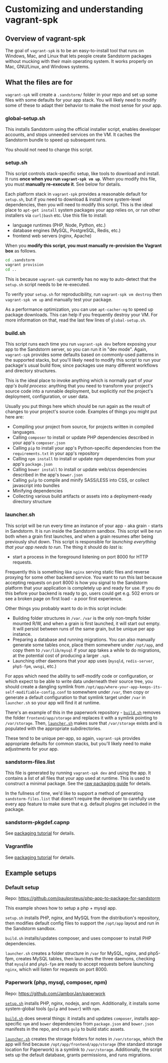 # Customizing and understanding vagrant-spk

## Overview of vagrant-spk

The goal of `vagrant-spk` is to be an easy-to-install tool that runs on
Windows, Mac, and Linux that lets people create Sandstorm packages
without mucking with their main operating system. It works properly
on Mac, GNU/Linux, and Windows systems.

## What the files are for
`vagrant-spk` will create a `.sandstorm/` folder in your repo and set up some
files with some defaults for your app stack.  You will likely need to modify
some of these to adapt their behavior to make the most sense for your app.

### global-setup.sh
This installs Sandstorm using the official installer script, enables developer
accounts, and stops unneeded services on the VM.  It caches the Sandstorm
bundle to speed up subsequent runs.

You should not need to change this script.

### setup.sh

This script controls stack-specific setup, like tools to download and install. It runs **once when
you run `vagrant-spk vm up`**. When you modify this file, you must **manually re-execute it**. See
below for details.

Each platform stack in `vagrant-spk` provides a reasonable default for `setup.sh`, but if you need
to download & install more system-level dependencies, then you will need to modify this script. This
is the ideal place to `apt-get install` system packages your app relies on, or run other installers
via `curl|bash` etc. Use this file to install:

- language runtimes (PHP, Node, Python, etc.)
- database engines (MySQL, PostgreSQL, Redis, etc.)
- frontend web servers (nginx, Apache)

When you **modify this script, you must manually re-provision the Vagrant box** as follows.

```bash
cd .sandstorm
vagrant provision
cd ..
```

This is because `vagrant-spk` currently has no way to auto-detect that the `setup.sh` script needs
to be re-executed.

To verify your `setup.sh` for reproducibility, run `vagrant-spk vm destroy` then `vagrant-spk vm up` and
manually test your package.

As a performance optimization, you can use `apt-cacher-ng` to speed up package downloads. This can
help if you frequently destroy your VM. For more information on that, read the last few lines of
`global-setup.sh`.

### build.sh
This script runs each time you run `vagrant-spk dev` before exposing your app
to the Sandstorm server, so you can run it in "dev mode".  Again, `vagrant-spk`
provides some defaults based on commonly-used patterns in the supported stacks,
but you'll likely need to modify this script to run your package's usual build
flow, since packages use many different workflows and directory structures.

This is the ideal place to invoke anything which is normally part of *your app's
build process*: anything that you need to transform your project's source code
into a runnable deployment, but explicitly *not* the project's deployment,
configuration, or user data.

Usually you put things here which should be run again as the result of changes
to your project's source code.  Examples of things you might put here are:

- Compiling your project from source, for projects written in compiled languages.
- Calling `composer` to install or update PHP dependencies described in your app's `composer.json`
- Calling `pip` to install your app's Python-specific dependencies from the `requirements.txt` in your app's repository
- Calling `npm install` to install or update npm dependencies from your app's `package.json`
- Calling `bower install` to install or update web/css dependencies described in the app's `bower.json`
- Calling `gulp` to compile and minify SASS/LESS into CSS, or collect javascript into bundles
- Minifying dependencies
- Collecting various build artifacts or assets into a deployment-ready directory structure

### launcher.sh
This script will be run every time an instance of your app - aka grain - starts
in Sandstorm.  It is run inside the Sandstorm sandbox.  This script will be run
both when a grain first launches, and when a grain resumes after being
previously shut down.  This script is responsible for *launching everything that
your app needs to run*.  The thing it should do *last* is:

- start a process in the foreground listening on port 8000 for HTTP requests.

Frequently this is something like `nginx` serving static files and reverse
proxying for some other backend service.  You want to run this last because
accepting requests on port 8000 is how you signal to the Sandstorm platform
that your application is completely up and ready for use.  If you do this
before your backend is ready to go, users could get e.g. 502 errors or see a
broken page on first load - a poor first experience.

Other things you probably want to do in this script include:

- Building folder structures in `/var`.  `/var` is the only non-tmpfs folder mounted R/W, and when a grain is first launched, it will start out empty.  It will persist between runs of the same grain, but be unique per app instance.
- Preparing a database and running migrations.  You can also manually generate some tables once, place them somewhere under `/opt/app`, and copy them to `/var/lib/mysql` if your app takes a while to do migrations, at the potential cost of producing a larger `.spk`.
- Launching other daemons that your app uses (`mysqld`, `redis-server`, `php5-fpm`, `uwsgi`, etc.)

For apps which need the ability to self-modify code or configuration, or which
expect to be able to write data underneath their source tree, you
should create a dangling symlink from
`/opt/app/where-your-app-keeps-its-self-modifiable-config.conf` to somewhere
under `/var`, then copy or generate a default configuration to that symlink target under `/var` in
`launcher.sh` so your app will find it at runtime.

There's an example of this in the paperwork repository -
[`build.sh`](https://github.com/JamborJan/paperwork/blob/cf4b11631e9cda9d45196b1a545a116376e630af/.sandstorm/build.sh#L35)
removes the folder `frontend/app/storage` and replaces it with a symlink
pointing to `/var/storage`.  Then,
[`launcher.sh`](https://github.com/JamborJan/paperwork/blob/cf4b11631e9cda9d45196b1a545a116376e630af/.sandstorm/launcher.sh#L16-24)
makes sure that `/var/storage` exists and is populated with the appropriate
subdirectories.

These tend to be unique per-app, so again, `vagrant-spk` provides appropriate
defaults for common stacks, but you'll likely need to make adjustments for your
app.

### sandstorm-files.list

This file is generated by running `vagrant-spk dev` and using the app.
It contains a list of all files that your app used at runtime.  This
is used to construct a minimal package. See the [raw packaging
guide](../developing/raw-packaging-guide.md) for details.

In the fullness of time, we'd like to support a method of generating
`sandstorm-files.list` that doesn't require the developer to carefully
use every app feature to make sure that e.g. default plugins get
included in the package.

### sandstorm-pkgdef.capnp

See [packaging tutorial](packaging-tutorial.md) for details.

### Vagrantfile

See [packaging tutorial](packaging-tutorial.md) for details.

## Example setups

### Default setup

Repo: https://github.com/paulproteus/php-app-to-package-for-sandstorm

This example shows how to setup a php + mysql app.

`setup.sh` installs PHP, nginx, and MySQL from the distribution's repository,
then modifies default config files to support the `/opt/app` layout and run
in the Sandstorm sandbox.

`build.sh` installs/updates composer, and uses composer to install PHP
dependencies.

`launcher.sh` creates a folder structure in `/var` for MySQL, nginx, and
php5-fpm, creates MySQL tables, then launches the three daemons, checking that
`mysqld` and `php5-fpm` are ready to accept requests before launching `nginx`,
which will listen for requests on port 8000.

### Paperwork (php, mysql, composer, npm)
Repo: https://github.com/JamborJan/paperwork

[`setup.sh`](https://github.com/JamborJan/paperwork/blob/master/.sandstorm/setup.sh)
installs PHP, nginx, nodejs, and npm.  Additionally, it installs some
system-global tools (`gulp` and `bower`) with `npm`.

[`build.sh`](https://github.com/JamborJan/paperwork/blob/master/.sandstorm/build.sh)
does several things: it installs and updates `composer`, installs app-specific
`npm` and `bower` dependencies from `package.json` and `bower.json` manifests
in the repo, and runs `gulp` to build static assets.

[`launcher.sh`](https://github.com/JamborJan/paperwork/blob/master/.sandstorm/launcher.sh)
creates the storage folders for notes in `/var/storage`, which the app will
find because `/opt/app/frontend/app/storage` (the standard storage location for
Paperwork) is a symlink to `/var/storage`.  Additionally, the script sets up
the default database, grants permissions, and runs migrations.
